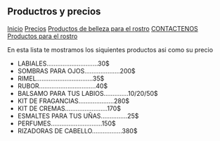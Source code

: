 ## Productros y precios

[Inicio](index.md)  [Precios](PRECIOS.md)  [Productos de belleza para el rostro](PRODRUCTOS-DE-BELLEZA-ANA.md) [CONTACTENOS](contacto.md) [Productos para el rostro](PRODUCTOS-DE-BELLEZA-PARA-EL-ROSTRO.md)


En esta lista te mostramos los siquientes productos asi como su precio

- LABIALES.............................30$
- SOMBRAS PARA OJOS....................200$
- RIMEL................................35$
- RUBOR................................40$
- BALSAMO PARA TUS LABIOS..............10$/20$/50$ 
- KIT DE FRAGANCIAS....................280$
- KIT DE CREMAS........................170$
- ESMALTES PARA TUS UÑAS...............25$
- PERFUMES.............................150$
- RIZADORAS DE CABELLO.................380$
